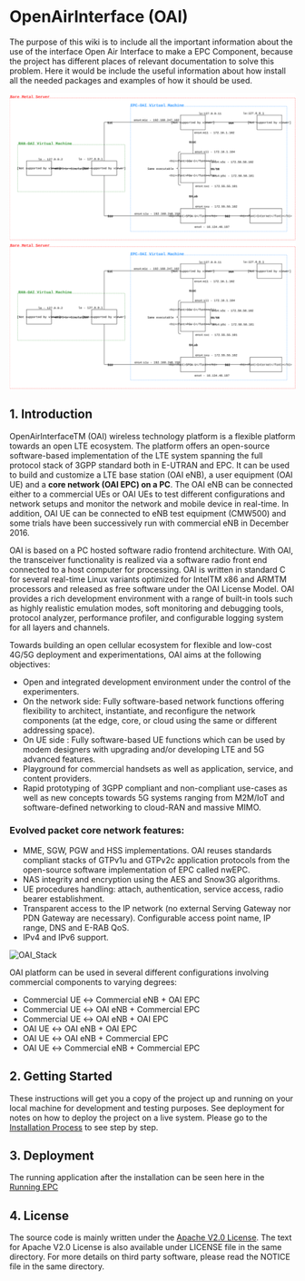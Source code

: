 # OpenAirInterface (OAI)
The purpose of this wiki is to include all the important information about the use of the interface Open Air Interface to make a EPC Component, because the project has different places of relevant documentation to solve this problem. Here it would be include the useful information about how install all the needed packages and examples of how it should be used. 

![SVG Diagram](./EPC-RAN_Connection.svg)
<img src="./EPC-RAN_Connection.svg">

## 1. Introduction
OpenAirInterfaceTM (OAI) wireless technology platform is a flexible platform towards an open LTE ecosystem. The platform offers an open-source software-based implementation of the LTE system spanning the full protocol stack of 3GPP standard both in E-UTRAN and EPC. It can be used to build and customize  a LTE base station (OAI eNB), a user equipment (OAI UE) and a **core network (OAI EPC) on a PC**. The OAI eNB can be connected either to a commercial UEs or OAI UEs to test different configurations and network setups and monitor the network and mobile device in real-time. In addition, OAI UE can be connected to eNB test equipment (CMW500) and some trials have been successively run with commercial eNB in December 2016.

OAI is based on a PC hosted software radio frontend architecture. With OAI, the transceiver functionality is realized via a software radio front end connected to a host computer for processing. OAI is written in standard C for several real-time Linux variants optimized for IntelTM x86 and ARMTM processors and released as free software under the OAI License Model. OAI provides a rich development environment with a range of built-in tools such as highly realistic emulation modes, soft monitoring and debugging tools, protocol analyzer, performance profiler, and configurable logging system for all layers and channels.

Towards building an open cellular ecosystem for flexible and low-cost 4G/5G deployment and experimentations, OAI aims at the following objectives:

* Open and integrated development environment under the control of the experimenters.
* On the network side: Fully software-based network functions offering flexibility to architect, instantiate, and reconfigure the network components (at the edge, core, or cloud using the same or different addressing space).
* On UE side : Fully software-based UE functions which can be used by modem designers with upgrading and/or developing LTE and 5G advanced features.
* Playground for commercial handsets as well as application, service, and content providers.
* Rapid prototyping of 3GPP compliant and non-compliant use-cases as well as new concepts towards 5G systems ranging from M2M/IoT and software-defined networking to cloud-RAN and massive MIMO.

### Evolved packet core network features:

* MME, SGW, PGW and HSS implementations. OAI reuses standards compliant stacks of GTPv1u and GTPv2c application protocols from the open-source software implementation of EPC called nwEPC.
* NAS integrity and encryption using the AES and Snow3G algorithms.
* UE procedures handling: attach, authentication, service access, radio bearer establishment.
* Transparent access to the IP network (no external Serving Gateway nor PDN Gateway are necessary). Configurable access point name, IP range, DNS and E-RAB QoS.
* IPv4 and IPv6 support.

![OAI_Stack](https://www.openairinterface.org/wp-content/uploads/2015/08/oai_stack.png)

OAI platform can be used in several different configurations involving commercial components to varying degrees:

* Commercial UE ↔ Commercial eNB + OAI EPC
* Commercial UE ↔ OAI eNB + Commercial EPC
* Commercial UE ↔ OAI eNB + OAI EPC
* OAI UE ↔ OAI eNB + OAI EPC
* OAI UE ↔ OAI eNB + Commercial EPC
* OAI UE ↔ Commercial eNB + Commercial EPC

## 2. Getting Started
These instructions will get you a copy of the project up and running on your local machine for development and testing purposes. See deployment for notes on how to deploy the project on a live system. Please go to the [Installation Process](https://github.com/jrmejiaa/EVERIS_OAI/wiki/Getting-Started) to see step by step. 

## 3. Deployment
The running application after the installation can be seen here in the [Running EPC](https://github.com/jrmejiaa/EVERIS_OAI/wiki/Deployment)

## 4. License
The source code is mainly written under the [Apache V2.0 License](http://www.apache.org/licenses/LICENSE-2.0). The text for Apache V2.0 License is also available under LICENSE file in the same directory. For more details on third party software, please read the NOTICE file in the same directory.

